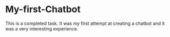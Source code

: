 # My-first-Chatbot
This is a completed task.
It was my first attempt at creating a chatbot and it was a very interesting experience.
